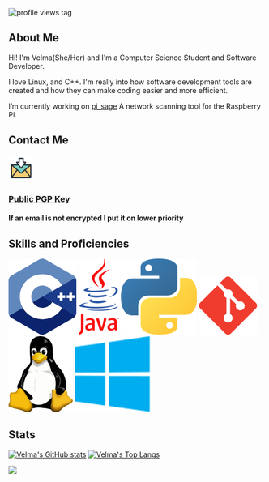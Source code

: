 ![profile views tag](https://komarev.com/ghpvc/?username=thefool309&color=blueviolet&abbreviated=true)

## About Me
Hi! I'm Velma(She/Her) and I'm a Computer Science Student and Software Developer.

I love Linux, and C++. I'm really into how software development tools are created and how they can make coding easier and more efficient.

I’m currently working on [pi_sage](https://github.com/thefool309/pi_Sage/tree/velma-dev) A network scanning tool for the Raspberry Pi. 

## Contact Me

[![A picture of mail](./img/email.png)](mailto:velmadev043@gmail.com) 

### [Public PGP Key](https://keys.openpgp.org/search?q=velmadev043@gmail.com)
<h4>If an email is not encrypted I put it on lower priority</h4>

## Skills and Proficiencies

![The C++ logo](./img/C++LogoVector.png) ![Java logo](./img/JAVALogoVector.png) ![Python logo](./img/Python-logo-notext.png) ![git logo](./img/Git-Icon-1788C.png) ![picture of linux mascot tux](./img/Tux.png) ![windows logo](./img/windows.png)

## Stats

[![Velma's GitHub stats](https://github-readme-stats.vercel.app/api?username=thefool309&show_icons=true&theme=synthwave)](https://github.com/anuraghazra/github-readme-stats)
[![Velma's Top Langs](https://github-readme-stats.vercel.app/api/top-langs/?username=thefool309&layout=compact&theme=synthwave)](https://github.com/anuraghazra/github-readme-stats)

![](https://hit.yhype.me/github/profile?account_id=104532635)
<!--
**thefool309/thefool309** is a ✨ _special_ ✨ repository because its `README.md` (this file) appears on your GitHub profile.

Here are some ideas to get you started:

- 🔭 I’m currently working on ...
- 🌱 I’m currently learning ...
- 👯 I’m looking to collaborate on ...
- 🤔 I’m looking for help with ...
- 💬 Ask me about ...
- 📫 How to reach me: ...
- 😄 Pronouns: ...
- ⚡ Fun fact: ...
-->
<!--

-->
